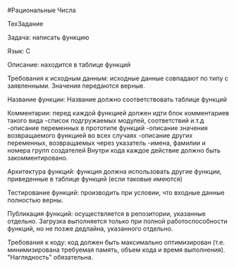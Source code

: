 #Рациональные Числа

ТехЗадание

Задача: написать функцию

Язык: С

Описание: находится в таблице функций

Требования к исходным данным: исходные данные совпадают по типу с заявленными. Значения передаются верные.

Название функции: Название должно соответствовать таблице функций

Комментарии: перед каждой функцией должен идти блок комментариев такого вида -список подгружаемых модулей, соответствий и.т.д -описание переменных в прототипе функций -описание значения возвращаемого функцией во всех случаях -описание других переменных, возвращаемых через указатель -имена, фамилии и номера групп создателей Внутри кода каждое действие должно быть закомментировано.

Архитектура функций: функция должна использовать другие функции, приведенные в таблице функций (если таковые имеются)

Тестирование функций: производить при условии, что входные данные полностью верны.

Публикация функций: осуществляется в репозитории, указанные отдельно. Загрузка выполняется только при полной работоспособности функций, но не позже дедлайна, указанного отдельно.

Требования к коду: код должен быть максимально оптимизирован (т.е. минимизирована требуемая память, объем кода и время выполнения). "Наглядность" обязательна.

